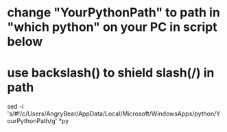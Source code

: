# change "YourPythonPath" to path in "which python" on your PC in script below
# use backslash(\) to shield slash(/) in path
sed -i 's/#!/c/Users/AngryBear/AppData/Local/Microsoft/WindowsApps/python/YourPythonPath/g' *py
